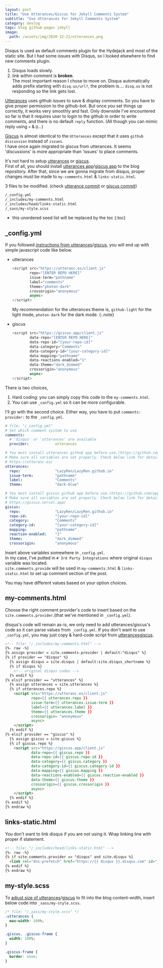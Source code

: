 ```yaml
---
layout: post
title: "Use Utterances/Giscus for Jekyll Comments System"
subtitle: "Use Utterances for Jekyll Comments System"
category: devlog
tags: blog github-pages jekyll
image:
  path: /assets/img/2020-12-21/utterances.png
---
```


Disqus is used as default comments plugin for the Hydejack and most of the static site.
But I had some issues with Disqus, so I looked elsewhere to find new comments plugin.

1. Disqus loads slowly.<br>
2. link within comment is **broken**.<br>
   The most important reason I chose to move on. Disqus automatically adds prefix starting with `disq.us/url?`, the problem is.... `disq.us` is not responding so the link gets lost.

[Utterances] uses github issues to save & display comments. So you have to give proper permission to the github-bot. But once you set things up correctly, it works very smoothly and fast. Only downside I've encountered so far is that it requires user to login to the github in order to write comments, and there is no default `reply` function. (All though you can mimic reply using `>` & `@`...)

[Giscus] is almost identical to the `Utterances` except that it uses `github discussion` instead of `issues`.<br>
I have once again migrated to giscus from utterances. It seems 'discussions' is more appropriate than 'issues' to place comments.

[Utterances]: https://utteranc.es/
[Giscus]: https://giscus.vercel.app/

<!--more-->

It's not hard to setup [utterances](https://github.com/utterance/utterances) or [giscus](https://github.com/laymonage/giscus).<br>
First of all, you should install [utterances app](https://github.com/apps/utterances)/[giscus app](https://github.com/apps/giscus) to the blog repository.
After that, since we are gonna migrate from disqus, proper changes must be made to `my-comments.html` & `links-static.html`.<br>

3 files to be modified. (check [utterance commit] or [giscus commit])

[utterance commit]: https://github.com/LazyRen/LazyRen.github.io/commit/8dcf03700c7f3d0f581b27a6fcf2e8a4d8396340
[giscus commit]: https://github.com/LazyRen/LazyRen.github.io/commit/053deedc4a5a3f49cf04cb8e8b496120aeab24a1

```default
/_config.yml
/_includes/my-comments.html
/_includes/head/links-static.html
/_sass/my-style.scss
```

* this unordered seed list will be replaced by the toc
{:toc}

## _config.yml

If you followed [instructions from utterances](https://utteranc.es/)/[giscus](https://giscus.vercel.app/),
you will end up with simple javascript code like below.

* utterances

    ```javascript
    <script src="https://utteranc.es/client.js"
            repo="[ENTER REPO HERE]"
            issue-term="pathname"
            label="comments"
            theme="photon-dark"
            crossorigin="anonymous"
            async>
    </script>
    ```

    My recommendation for the utterances theme is, `github-light` for the light mode, `photon-dark` for the dark mode.
    {:.note}

* giscus

    ```javascript
    <script src="https://giscus.app/client.js"
            data-repo="[ENTER REPO HERE]"
            data-repo-id="[your-repo-id]"
            data-category="Comments"
            data-category-id="[your-category-id]"
            data-mapping="pathname"
            data-reactions-enabled="1"
            data-theme="dark_dimmed"
            crossorigin="anonymous"
            async>
    </script>
    ```

There is two choices,

1. Hard coding: you can simply copy this code to the `my-comments.html`.
2. You can use `_config.yml` so it can be more configurable.

I'll go with the second choice. Either way, you have to put `comments: provider:` to the `_config.yml`.

```yaml
# file: "/_config.yml"
# Set which comment system to use
comments:
  # 'disqus' or 'utterances' are available
  provider:            utterances

# You must install utterances github app before use.(https://github.com/apps/utterances)
# Make sure all variables are set properly. Check below link for detail.
# https://utteranc.es/
utterances:
  repo:                "LazyRen/LazyRen.github.io"
  issue-term:          "pathname"
  label:               "Comments"
  theme:               "dark-blue"

# You must install giscus github app before use.(https://github.com/apps/giscus)
# Make sure all variables are set properly. Check below link for detail.
# https://giscus.vercel.app/
giscus:
  repo:                "LazyRen/LazyRen.github.io"
  repo-id:             "[your-repo-id]"
  category:            "Comments"
  category-id:         "[your-category-id]"
  mapping:             "pathname"
  reaction-enabled:    "1"
  theme:               "dark_dimmed"
  crossorigin:         "anonymous"
```

Insert above variables somewhere in `_config.yml`.<br>
In my case, I've putted in `# 3rd Party Integrations` where original `disqus` variable was located.<br>
`site.comments.provide` will be used in `my-comments.html` & `links-static.html` to set up comment section of the post.

You may have different values based on your option choices.

## my-comments.html

Choose the right comment provider's code to insert based on the `site.comments.provider`.(that we've mentioned in `_config.yml`).

disqus's code will remain as-is, we only need to add utterances/giscus's code so it can parse values from `_config.yml`.
If you don't want to use `_config.yml`, you may just copy & hard-code script from [utterances](https://utteranc.es/)[giscus](https://giscus.vercel.app/).

```html
<!-- file: "/_includes/my-comments.html" -->
{%- raw -%}
{% assign provider = site.comments.provider | default:"disqus" %}
{% if provider == "disqus" %}
  {% assign disqus = site.disqus | default:site.disqus_shortname %}
  {% if disqus %}
    <!-- original disqus codes -->
  {% endif %}
{% elsif provider == "utterances" %}
  {% assign utterances = site.utterances %}
  {% if utterances.repo %}
    <script src="https://utteranc.es/client.js"
            repo={{ utterances.repo }}
            issue-term={{ utterances.issue-term }}
            label={{ utterances.label }}
            theme={{ utterances.theme }}
            crossorigin= "anonymous"
            async>
    </script>
  {% endif %}
{% elsif provider == "giscus" %}
  {% assign giscus = site.giscus %}
  {% if giscus.repo %}
    <script src="https://giscus.app/client.js"
            data-repo={{ giscus.repo }}
            data-repo-id={{ giscus.repo-id }}
            data-category={{ giscus.category }}
            data-category-id={{ giscus.category-id }}
            data-mapping={{ giscus.mapping }}
            data-reactions-enabled={{ giscus.reaction-enabled }}
            data-theme={{ giscus.theme }}
            crossorigin={{ giscus.crossorigin }}
            async>
    </script>
  {% endif %}
{% endif %}
{% endraw %}
```

## links-static.html

You don't want to link disqus if you are not using it. Wrap linking line with proper if statement.

```html
<!-- file: "/_includes/head/links-static.html" -->
{%- raw -%}
{% if site.comments.provider == "disqus" and site.disqus %}
  <link rel="dns-prefetch" href="https://{{ disqus }}.disqus.com" id="_hrefDisqus">
{% endif %}
{% endraw %}
```

## my-style.scss

To [adjust size of utterances](https://github.com/utterance/utterances/issues/160)/[giscus](https://github.com/laymonage/giscus/issues/90) to fit into the blog content-width, insert below code into `_sass/my-style.scss`.

```css
/* file: "/_sass/my-style.scss" */
.utterances {
  max-width: 100%;
}

.giscus, .giscus-frame {
  width: 100%;
}

.giscus-frame {
  border: none;
}
```
